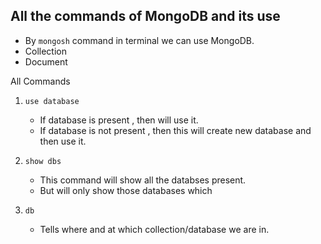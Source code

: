 ## All the commands of MongoDB and its use

- By `mongosh` command in terminal we can use MongoDB.
- Collection
- Document

All Commands
1. `use database`

   - If database is present , then will use it.
   - If database is not present , then this will create new database and then use it.

2. `show dbs`
   - This command will show all the databses present.
   - But will only show those databases which 

3. `db`
   - Tells where and at which collection/database we are in.
